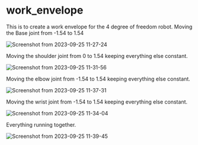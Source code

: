 # work_envelope
This is to create a work envelope for the 4 degree of freedom robot.
Moving the Base joint from -1.54 to 1.54


![Screenshot from 2023-09-25 11-27-24](https://github.com/KevinKipkorir254/work_envelope/assets/96063788/78b0a703-1821-4908-8185-ee6114cb7a8d)

Moving the shoulder joint from 0 to 1.54 keeping everything else constant.

![Screenshot from 2023-09-25 11-31-56](https://github.com/KevinKipkorir254/work_envelope/assets/96063788/6df2fba7-74ef-427f-97f7-e87aa53b39e6)

Moving the elbow joint from -1.54 to 1.54 keeping everything else constant.

![Screenshot from 2023-09-25 11-37-31](https://github.com/KevinKipkorir254/work_envelope/assets/96063788/61eb8e6d-8cb3-4193-9ea2-8ddf77f93a70)

Moving the wrist joint from -1.54 to 1.54 keeping everything else constant.

![Screenshot from 2023-09-25 11-34-04](https://github.com/KevinKipkorir254/work_envelope/assets/96063788/fd924a02-dfd9-4fd5-bb1a-4fc627f8ea03)

Everything running together.

![Screenshot from 2023-09-25 11-39-45](https://github.com/KevinKipkorir254/work_envelope/assets/96063788/130b6fe3-a950-4d72-8245-762ad9f9df90)
